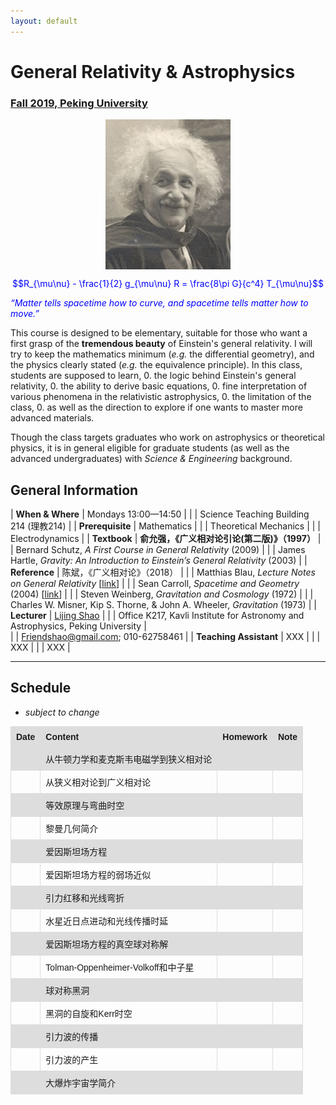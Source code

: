 ```yaml
---
layout: default
---
```


<style>
table {
  font-family: arial, sans-serif;
  border-collapse: collapse;
  width: 100%;
}

td, th {
  border: 1px solid #dddddd;
  text-align: left;
  padding: 8px;
}

tr:nth-child(odd) {
  background-color: #dddddd;
}
</style>

# <b>General Relativity & Astrophysics</b>

### <u>Fall 2019, Peking University</u>

<div style="display: flex; justify-content: center;">
<img src="Einstein.jpg" width="200">
</div>

<p align="center">
<font color="blue">
$$R_{\mu\nu} - \frac{1}{2} g_{\mu\nu} R = \frac{8\pi G}{c^4} T_{\mu\nu}$$


<i>“Matter tells spacetime how to curve, and spacetime tells
matter how to move.”</i></font>
</p>

This course is designed to be elementary, suitable for those who want a first
grasp of the **tremendous beauty** of Einstein's general relativity. I will try
to keep the mathematics minimum (*e.g.* the differential geometry), and the
physics clearly stated (*e.g.* the equivalence principle).  In this class,
students are supposed to learn,
0. the logic behind Einstein's general relativity,
0. the ability to derive basic equations,
0. fine interpretation of various phenomena in the relativistic astrophysics,
0. the limitation of the class, 
0. as well as the direction to explore if one wants to master more advanced materials.

Though the class targets graduates who work on astrophysics or theoretical
physics, it is in general eligible for graduate students (as well as the
advanced undergraduates) with *Science & Engineering* background. 

<p></p>

## General Information

| **When & Where** | Mondays 13:00—14:50 |
| | Science Teaching Building 214 (理教214) |
| **Prerequisite** | Mathematics |
| | Theoretical Mechanics |
| | Electrodynamics |
| **Textbook** | **俞允强，《广义相对论引论(第二版)》（1997）**
| | Bernard Schutz, *A First Course in General Relativity* (2009) |
| | James Hartle, *Gravity: An Introduction to Einstein’s General Relativity* (2003) |
| **Reference** | 陈斌，《广义相对论》（2018） |
| | Matthias Blau, *Lecture Notes on General Relativity* [[link](http://www.blau.itp.unibe.ch/GRLecturenotes.html)] |
| | Sean Carroll, *Spacetime and Geometry* (2004) [[link](https://arxiv.org/abs/gr-qc/9712019)] |
| | Steven Weinberg, *Gravitation and Cosmology* (1972) |
| | Charles W. Misner, Kip S. Thorne, & John A. Wheeler, *Gravitation* (1973) |
| **Lecturer** | [Lijing Shao](http://friendshao.github.io/about/) | 
| | Office K217, Kavli Institute for Astronomy and Astrophysics, Peking University |  
| | Friendshao@gmail.com; 010-62758461 | 
| **Teaching Assistant** | XXX |
| | XXX |
| | XXX |

---

<p></p>

## Schedule

- *subject to change*

| Date | Content | Homework | Note |
| --- | --- | --- | --- |
| | 从牛顿力学和麦克斯韦电磁学到狭义相对论 | | |
| | 从狭义相对论到广义相对论 | | |
| | 等效原理与弯曲时空 | | |
| | 黎曼几何简介 | | |
| | 爱因斯坦场方程 | | |
| | 爱因斯坦场方程的弱场近似 | | |
| | 引力红移和光线弯折 | | | 
| | 水星近日点进动和光线传播时延 | | |
| | 爱因斯坦场方程的真空球对称解 | | |
| | Tolman-Oppenheimer-Volkoff和中子星 | | |
| | 球对称黑洞 | | |
| | 黑洞的自旋和Kerr时空 | | | 
| | 引力波的传播 | | |
| | 引力波的产生 | | |
| | 大爆炸宇宙学简介 | | |

<script type="text/x-mathjax-config">
  MathJax.Hub.Config({
    tex2jax: {
      inlineMath: [ ['$','$'] ],
      processEscapes: true
    }
  });
</script>
<script type="text/javascript" src="https://cdn.mathjax.org/mathjax/latest/MathJax.js?config=TeX-AMS-MML_HTMLorMML">
</script>

